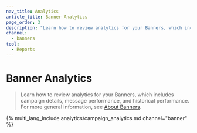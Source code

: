 ```yaml
---
nav_title: Analytics
article_title: Banner Analytics
page_order: 3
description: "Learn how to review analytics for your Banners, which includes campaign details, message performance, and historical performance."
channel:
  - banners
tool:
  - Reports
---
```


# Banner Analytics

> Learn how to review analytics for your Banners, which includes campaign details, message performance, and historical performance. For more general information, see [About Banners]({{site.baseurl}}/user_guide/message_building_by_channel/banners).

{% multi_lang_include analytics/campaign_analytics.md channel="banner" %}